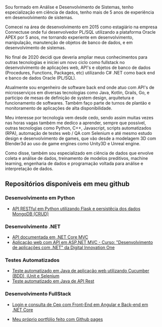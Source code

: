<p class="content-text">Sou formado em Análise e Desenvolvimento de Sistemas, tenho especialização em ciência de dados, tenho mais de 5 anos de experiência em desenvolvimento de sistemas.</p>

<p class="content-text">Comecei na área de desenvolvimento em 2015 como estagiário na empresa Connectuse onde fui desenvolvedor PL/SQL utilizando a plataforma Oracle APEX por 5 anos, me tornando experiente em desenvolvimento, manipulação, manutenção de objetos de banco de dados, e em desenvolvimento de sistemas.</p>

<p class="content-text">No final de 2020 decidi que deveria ampliar meus conhecimentos para outras tecnologias e iniciei um novo ciclo como fullstack no desenvolvimento de aplicações web, API's e objetos de banco de dados (Procedures, Functions, Packages, etc) utilizando C# .NET como back end e banco de dados Oracle (PL/SQL).</p>

<p class="content-text">Atualmente sou engenheiro de software back end onde atuo com API's de microsserviços em diversas tecnologias como Java, Kotlin, Grails, Go, e participo de mesas de definição de system design, arquitetura e funcionamento de softwares. Também faço parte de turnos de plantão e monitoramento de aplicações de alta disponibilidade.</p>

<p class="content-text">Meu interesse por tecnologia vem desde cedo, sendo assim muitas vezes nas horas vagas também me dedico a aprender, sempre que possível, outras tecnologias como Python, C++, Javascript, scripts automatizados (RPA), automação de testes web / QA com Selenium e até mesmo estudo design e desenvolvimento de games, que vão desde a modelagem 3D com Blender3d ao uso de game engines como Unity3D e Unreal engine.</p>

<p class="content-text">Como disse, também sou especializado em ciência de dados que envolve coleta e análise de dados, treinamento de modelos preditivos, machine learning, engenharia de dados e programação voltada para análise e interpretação de dados.</p>

## Repositórios disponíveis em meu github

### Desenvolvimento em Python
* [API RESTful em Python utilizando Flask e persistêcia dos dados MongoDB (CRUD)](https://gustavo-candido-silva.github.io/Python-RESTful-API-using-Flask-and-MongoDB/)
    
### Desenvolvimento .NET
* [API documentada em .NET Core MVC](https://github.com/gustavo-candido-silva/API-documentada-em-.NET-Core-MVC)
* [Aplicação web com API em ASP.NET MVC - Curso: "Desenvolvimento de aplicações com .NET" da Digital Innovation One](https://gustavo-candido-silva.github.io/Exemplo-ASP.NET-MVC-em-C---Web-API-s-e-Testes/)
    
### Testes Automatizados
* [Teste automatizado em Java de aplicação web utilizando Cucumber (BDD), jUnit e Selenium](https://github.com/gustavo-candido-silva/INM-PHPTRAVEL-WEB)
* [Teste automatizado em Java de API Rest](https://github.com/gustavo-candido-silva/INM-REQRES-API)

### Desenvolvimento FullStack
* [Login e consulta de Cep com Front-End em Angular e Back-end em .NET Core](https://gustavo-candido-silva.github.io/ConsultaCep-Angular-e-.NET-Core/)

* [Meu próprio portfólio feito com Github pages](https://github.com/gustavo-candido-silva/Portfolio)

